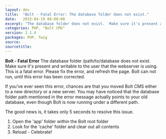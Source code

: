 ```yaml
---
layout: dev
title:  "Bolt - Fatal Error: The database folder does not exist."
date:   2015-04-19 08:00:00
excerpt: "The database folder does not exist.  Make sure it's present and writable to the user that the webserver is using."
categories: PHP, "Bolt CMS"
version: 2.1.4
packages: PHP, Twig
source:
sourcetitle:
---
```


**Bolt - Fatal Error**
The database folder /path/to/database does not exist. Make sure it's present and writable to the user that the webserver is using. This is a fatal error. Please fix the error, and refresh the page. Bolt can not run, until this error has been corrected.

If you've ever seen this error, chances are that you moved Bolt CMS either to a new directory or a new server. You may have noticed that the database folder path mentioned in the error message actually points to your old database, even though Bolt is now running under a different path.

The good news is, it takes only 5 seconds to resolve this issue.

1. Open the 'app' folder within the Bolt root folder
2. Look for the 'cache' folder and clear out all contents
3. Reload - Celebrate!

